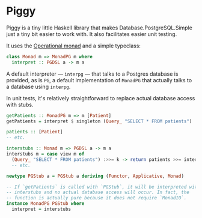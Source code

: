 # Piggy

Piggy is a tiny little Haskell library that makes Database.PostgreSQL.Simple just a tiny bit easier to work with. It also facilitates easier unit testing. 

It uses the [Operational monad](https://hackage.haskell.org/package/operational-0.2.3.5/docs/Control-Monad-Operational.html) and a simple typeclass:

```haskell
class Monad m => MonadPG m where
  interpret :: PGDSL a -> m a
```

A default interpreter &mdash; `interpg` &mdash; that talks to a Postgres database is provided, as is `PG`, a default implementation of `MonadPG` that actually talks to a database using `interpg`. 

In unit tests, it's relatively straightforward to replace actual database access with stubs.

```haskell
getPatients :: MonadPG m => m [Patient]
getPatients = interpret $ singleton (Query_ "SELECT * FROM patients")

patients :: [Patient]
-- etc.

interstubs :: Monad m => PGDSL a -> m a
interstubs m = case view m of
  (Query_ "SELECT * FROM patients") :>>= k -> return patients >>= interstubs . k
  -- etc.

newtype PGStub a = PGStub a deriving (Functor, Applicative, Monad)

-- If `getPatients` is called with `PGStub`, it will be interpreted with
-- interstubs and no actual database access will occur. In fact, the
-- function is actually pure because it does not require `MonadIO`.
instance MonadPG PGStub where
  interpret = interstubs
```

